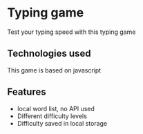# Typing game

Test your typing speed with this typing game

## Technologies used

This game is based on javascript

## Features

- local word list, no API used
- Different difficulty levels
- Difficulty saved in local storage
